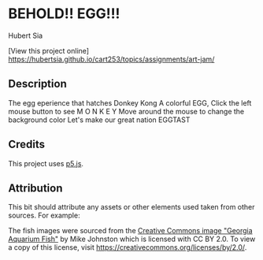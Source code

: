# BEHOLD!! EGG!!!

Hubert Sia

[View this project online] https://hubertsia.github.io/cart253/topics/assignments/art-jam/

## Description

The egg eperience that hatches Donkey Kong 
A colorful EGG,
Click the left mouse button to see M O N K E Y
Move around the mouse to change the background color
Let's make our great nation EGGTAST

## Credits
This project uses [p5.js](https://p5js.org).

## Attribution

This bit should attribute any assets or other elements used taken from other sources. For example:

The fish images were sourced from the [Creative Commons image "Georgia Aquarium Fish"](https://search.creativecommons.org/photos/96f6f770-eac1-488c-8abb-16bee7bcc874) by Mike Johnston which is licensed with CC BY 2.0. To view a copy of this license, visit https://creativecommons.org/licenses/by/2.0/.
